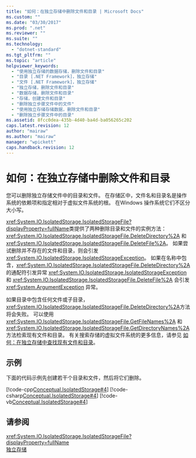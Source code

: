 ```yaml
---
title: "如何：在独立存储中删除文件和目录 | Microsoft Docs"
ms.custom: ""
ms.date: "03/30/2017"
ms.prod: ".net"
ms.reviewer: ""
ms.suite: ""
ms.technology: 
  - "dotnet-standard"
ms.tgt_pltfrm: ""
ms.topic: "article"
helpviewer_keywords: 
  - "使用独立存储的数据存储，删除文件和目录"
  - "目录 [.NET Framework]，独立存储"
  - "文件 [.NET Framework]，独立存储"
  - "独立存储，删除文件和目录"
  - "数据存储，删除文件和目录"
  - "存储，创建文件和目录"
  - "删除独立步骤文件中的文件"
  - "使用独立存储存储数据，删除文件和目录"
  - "删除独立步骤文件中的目录"
ms.assetid: 8fcc0dea-435b-4d40-ba4d-ba056265c202
caps.latest.revision: 12
author: "mairaw"
ms.author: "mairaw"
manager: "wpickett"
caps.handback.revision: 12
---
```

# 如何：在独立存储中删除文件和目录
您可以删除独立存储文件中的目录和文件。  在存储区中，文件名和目录名是操作系统的依赖项和指定相对于虚拟文件系统的根。  在Windows 操作系统它们不区分大小写。  
  
 <xref:System.IO.IsolatedStorage.IsolatedStorageFile?displayProperty=fullName>类提供了两种删除目录和文件的实例方法：<xref:System.IO.IsolatedStorage.IsolatedStorageFile.DeleteDirectory%2A> 和<xref:System.IO.IsolatedStorage.IsolatedStorageFile.DeleteFile%2A>。  如果尝试删除并不存在的文件和目录，则会引发<xref:System.IO.IsolatedStorage.IsolatedStorageException>。  如果在名称中包含，<xref:System.IO.IsolatedStorage.IsolatedStorageFile.DeleteDirectory%2A> 的通配符引发异常 <xref:System.IO.IsolatedStorage.IsolatedStorageException> 和 <xref:System.IO.IsolatedStorage.IsolatedStorageFile.DeleteFile%2A> 会引发 <xref:System.ArgumentException> 异常。  
  
 如果目录中包含任何文件或子目录，<xref:System.IO.IsolatedStorage.IsolatedStorageFile.DeleteDirectory%2A>方法将会失败。  可以使用 <xref:System.IO.IsolatedStorage.IsolatedStorageFile.GetFileNames%2A> 和 <xref:System.IO.IsolatedStorage.IsolatedStorageFile.GetDirectoryNames%2A> 方法检索现有文件和目录。  有关搜索存储的虚拟文件系统的更多信息，请参见 [如何：在独立存储中查找现有文件和目录](../../../docs/standard/io/how-to-find-existing-files-and-directories-in-isolated-storage.md)。  
  
## 示例  
 下面的代码示例先创建若干个目录和文件，然后将它们删除。  
  
 [!code-cpp[Conceptual.IsolatedStorage#4](../../../samples/snippets/cpp/VS_Snippets_CLR/conceptual.isolatedstorage/cpp/source4.cpp#4)]
 [!code-csharp[Conceptual.IsolatedStorage#4](../../../samples/snippets/csharp/VS_Snippets_CLR/conceptual.isolatedstorage/cs/source4.cs#4)]
 [!code-vb[Conceptual.IsolatedStorage#4](../../../samples/snippets/visualbasic/VS_Snippets_CLR/conceptual.isolatedstorage/vb/source4.vb#4)]  
  
## 请参阅  
 <xref:System.IO.IsolatedStorage.IsolatedStorageFile?displayProperty=fullName>   
 [独立存储](../../../docs/standard/io/isolated-storage.md)